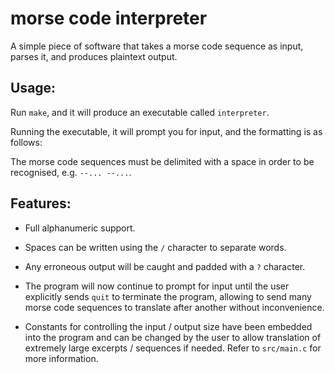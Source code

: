 # morse code interpreter

A simple piece of software that takes a morse code sequence as input, parses it, and produces plaintext output. 

## Usage:

Run `make`, and it will produce an executable called `interpreter`.

Running the executable, it will prompt you for input, and the formatting is as follows:

The morse code sequences must be delimited with a space in order to be recognised, e.g. `--... --...`.

## Features:

- Full alphanumeric support.

- Spaces can be written using the `/` character to separate words.

- Any erroneous output will be caught and padded with a `?` character.

- The program will now continue to prompt for input until the user explicitly sends `quit` to terminate the program, allowing to send many morse code sequences to translate after another without inconvenience.

- Constants for controlling the input / output size have been embedded into the program and can be changed by the user to allow translation of extremely large excerpts / sequences if needed. Refer to `src/main.c` for more information.
